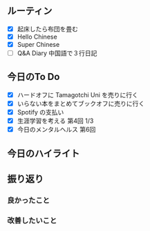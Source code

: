 ## ルーティン
- [x] 起床したら布団を畳む
- [x] Hello Chinese
- [x] Super Chinese
- [ ] Q&A Diary 中国語で３行日記
## 今日のTo Do
- [x] ハードオフに Tamagotchi Uni を売りに行く
- [x] いらない本をまとめてブックオフに売りに行く
- [x] Spotify の支払い
- [x] 生涯学習を考える 第4回 1/3
- [x] 今日のメンタルヘルス 第6回
## 今日のハイライト
## 振り返り
### 良かったこと
### 改善したいこと
